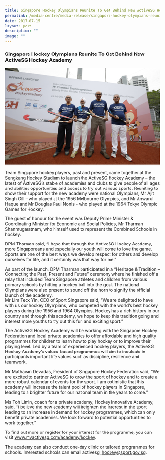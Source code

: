 ```yaml
---
title: Singapore Hockey Olympians Reunite To Get Behind New ActiveSG Hockey Academy
permalink: /media-centre/media-release/singapore-hockey-olympians-reunite-to-get-behind-new-activesg-hockey/
date: 2017-07-15
layout: post
description: ""
image: ""
---
```

### **Singapore Hockey Olympians Reunite To Get Behind New ActiveSG Hockey Academy**
![](/images/Media%20Centre/Media%20Release/2017/July/DPM%20Tharman%20with%20National%20Olympians-min.jpeg)

Team Singapore hockey players, past and present, came together at the Sengkang Hockey Stadium to launch the ActiveSG Hockey Academy – the latest of ActiveSG’s stable of academies and clubs to give people of all ages and abilities opportunities and access to try out various sports. Reuniting to show their support for the new academy were national Olympians, Mr Ajit Singh Gill – who played at the 1956 Melbourne Olympics, and Mr Anwarul Haque and Mr Douglas Paul Nonis - who played at the 1964 Tokyo Olympic Games for Hockey.  
  
The guest of honour for the event was Deputy Prime Minister & Coordinating Minister for Economic and Social Policies, Mr Tharman Shanmugaratnam, who himself used to represent the Combined Schools in hockey. 
  
DPM Tharman said, “I hope that through the ActiveSG Hockey Academy, more Singaporeans and especially our youth will come to love the game. Sports are one of the best ways we develop respect for others and develop ourselves for life, and it certainly was that way for me."  
  
As part of the launch, DPM Tharman participated in a “Heritage & Tradition – Connecting the Past, Present and Future” ceremony where he finished off a relay that included Team Singapore athletes and children from various primary schools by hitting a hockey ball into the goal. The national Olympians were also present to sound off the horn to signify the official launch of the academy.  
Mr Lim Teck Yin, CEO of Sport Singapore said, “We are delighted to have with us our hockey Olympians, who competed with the world’s best hockey players during the 1956 and 1964 Olympics. Hockey has a rich history in our country and through this academy, we hope to keep this tradition going and interest more youths to try out this fun and exciting sport.”  
  
The ActiveSG Hockey Academy will be working with the Singapore Hockey Federation and local private academies to offer affordable and high quality programmes for children to learn how to play hockey or to improve their playing level. Led by a team of experienced hockey players, the ActiveSG Hockey Academy’s values-based programmes will aim to inculcate in participants important life values such as discipline, resilience and teamwork.  
  
Mr Mathavan Devadas, President of Singapore Hockey Federation said, “We are excited to partner ActiveSG to grow the sport of hockey and to create a more robust calendar of events for the sport. 
I am optimistic that this academy will increase the talent pool of hockey players in Singapore, leading to a brighter future for our national team in the years to come.”  
  
Ms Toh Limin, coach for a private academy, Hockey Innovative Academy, said, “I believe the new academy will heighten the interest in the sport leading to an increase in demand for hockey programmes, which can only benefit private academies. We look forward to potential opportunities to work together.”  
  
To find out more or register for your interest for the programme, you can visit www.myactivesg.com/academy/hockey.  
  
The academy can also conduct one-day clinic or tailored programmes for schools. Interested schools can email activesg\_hockey@sport.gov.sg.